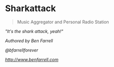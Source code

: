 Sharkattack
===========

> Music Aggregator and Personal Radio Station

*"It's the shark attack, yeah!"*

*Authored by Ben Farrell*

*@bfarrellforever*

*http://www.benfarrell.com*

